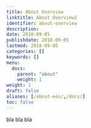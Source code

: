 ```yaml
---
title: About Overview
linktitle: About Overview2
identifier: about-overview
description:
date: 2018-09-05
publishdate: 2018-09-05
lastmod: 2018-09-05
categories: []
keywords: []
menu:
  docs:
    parent: "about"
    weight: 1
weight: 1
draft: false
aliases: [/about-eos/,/docs/]
toc: false
---
```


bla bla bla
